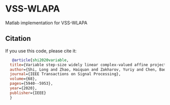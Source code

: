 # VSS-WLAPA
Matlab implementation for VSS-WLAPA
## Citation
If you use this code, please cite it:
```bibtex
   @article{shi2020variable,
  title={Variable step-size widely linear complex-valued affine projection algorithm and performance analysis},
  author={Shi, Long and Zhao, Haiquan and Zakharov, Yuriy and Chen, Badong and Yang, Yaoru},
  journal={IEEE Transactions on Signal Processing},
  volume={68},
  pages={5940--5953},
  year={2020},
  publisher={IEEE}
  }
```
